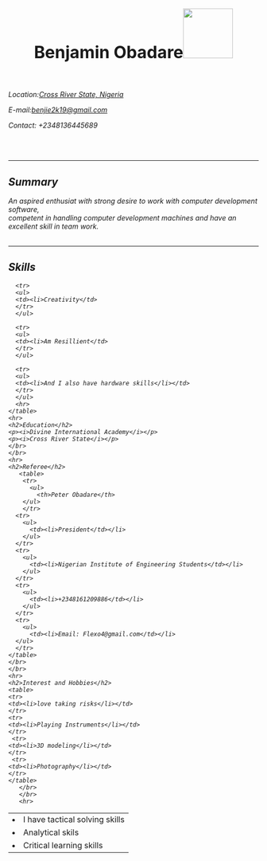 <!DOCTYPE html>
 <html>
  <head>
   <tittle></tittle>
   </head>

   <header><h1><P><big>Benjamin Obadare<image src="https://res.cloudinary.com/leechez/image/upload/v1567506197/benji_ljf90j.jpg" controls width="100" height="100"></image></header></h1></P></big>

    
   <body>
      <p><i>Location:<a href='https://en.wikipedia.org/wiki/Cross_River_State' target='_blank'>Cross River State, Nigeria</p></a>
      <p>E-mail:<a href='https://www.gmail.com' target='_blank'>benjie2k19@gmail.com</p></a>
      <p><i>Contact: +2348136445689</p></i>
    </br>
    </br>
    <hr>
        <h2>Summary</h2>
          <p><i>An aspired enthusiat with strong desire to work with computer development software,</br> competent in handling computer development machines and have an excellent skill in team work.
         </br>
    </br>
    <hr>
      <h2>Skills</h2>
      <table>
      <tr>
      <ul>
      <td><li>I have tactical solving skills</td>
      </tr>
      </ul>
      <tr>
      <ul>
      <td><li>Analytical skils</td>
      </tr>
      </ul>
      <tr>
        <ul>
         <td><li>Critical learning skills</td>
      </tr>
      </ul>
      
      <tr>
      <ul>
      <td><li>Creativity</td>
      </tr>
      </ul>
      
      <tr>
      <ul>
      <td><li>Am Resillient</td>
      </tr>
      </ul>
      
      <tr>
      <ul>
      <td><li>And I also have hardware skills</li></td>
      </tr>
      </ul>
      <hr>
    </table>
    <hr>
    <h2>Education</h2>
    <p><i>Divine International Academy</i></p>
    <p><i>Cross River State</i></p>
    </br>
    </br>
    <hr>
    <h2>Referee</h2>
       <table>
        <tr>
          <ul>
            <th>Peter Obadare</th>
        </ul>
        </tr>
      <tr>
        <ul>
          <td><li>President</td></li>
        </ul>
      </tr>
      <tr>
        <ul>
          <td><li>Nigerian Institute of Engineering Students</td></li>
        </ul>
      </tr>
      <tr>
        <ul>
          <td><li>+2348161209886</td></li>
        </ul>
      </tr>
      <tr>
        <ul>
          <td><li>Email: Flexo4@gmail.com</td></li>
      </ul>
      </tr>
    </table>
    </br>
    </br>
    <hr>
    <h2>Interest and Hobbies</h2>
    <table>
    <tr>
    <td><li>love taking risks</li></td>
    </tr>
    <tr>
    <td><li>Playing Instruments</li></td>
    </tr>
     <tr>
    <td><li>3D modeling</li></td>
    </tr>
     <tr>
    <td><li>Photography</li></td>
    </tr>
    </table>   
       </br>
       </br>
       <hr>
  </html>
    
